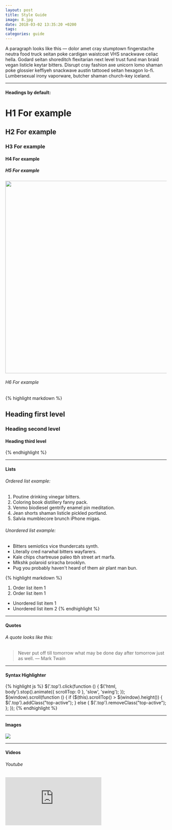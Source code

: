 ```yaml
---
layout: post
title: Style Guide
image: 8.jpg
date: 2018-03-02 13:35:20 +0200
tags:
categories: guide
---
```

A paragraph looks like this — dolor amet cray stumptown fingerstache neutra food truck seitan poke cardigan waistcoat VHS snackwave celiac hella. Godard seitan shoreditch flexitarian next level trust fund man braid vegan listicle keytar bitters. Disrupt cray fashion axe unicorn lomo shaman poke glossier keffiyeh snackwave austin tattooed seitan hexagon lo-fi. Lumbersexual irony vaporware, butcher shaman church-key iceland.

***

#### Headings by default:

# H1 For example
## H2 For example
### H3 For example
#### H4 For example
##### H5 For example

<style>
      .zoomA {
        width: 600px;
        height: auto;
        transition-duration: 1s;
        transition-timing-function: ease;
      }
      .zoomA:hover {
        transform: scale(1.2);
      }
    </style>


<img src="https://i.imgur.com/IhXKcal.jpg" class="zoomA"/>

###### H6 For example

{% highlight markdown %}
## Heading first level
### Heading second level
#### Heading third level
{% endhighlight %}

***

#### Lists

###### Ordered list example:

1. Poutine drinking vinegar bitters.
2. Coloring book distillery fanny pack.
3. Venmo biodiesel gentrify enamel pin meditation.
4. Jean shorts shaman listicle pickled portland.
5. Salvia mumblecore brunch iPhone migas.

###### Unordered list example:

* Bitters semiotics vice thundercats synth.
* Literally cred narwhal bitters wayfarers.
* Kale chips chartreuse paleo tbh street art marfa.
* Mlkshk polaroid sriracha brooklyn.
* Pug you probably haven't heard of them air plant man bun.

{% highlight markdown %}
1. Order list item 1
2. Order list item 1

* Unordered list item 1
* Unordered list item 2
{% endhighlight %}

***

#### Quotes

###### A quote looks like this:

> Never put off till tomorrow what may be done day after tomorrow just as well. — Mark Twain

***

#### Syntax Highlighter

{% highlight js %}
  $('.top').click(function () {
    $('html, body').stop().animate({ scrollTop: 0 }, 'slow', 'swing');
  });
  $(window).scroll(function () {
    if ($(this).scrollTop() > $(window).height()) {
      $('.top').addClass("top-active");
    } else {
      $('.top').removeClass("top-active");
    };
  });
{% endhighlight %}

***

#### Images

![]({{site.baseurl}}/images/2.jpg)

***

#### Videos

###### Youtube

<iframe src="https://www.youtube.com/embed/iWowJBRMtpc" frameborder="0" allowfullscreen></iframe>

